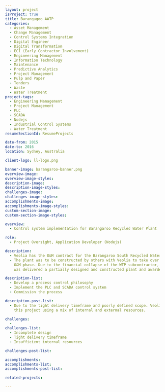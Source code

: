 ```yaml
---
layout: project
isProject: true
title: Barangagoo AWTP
categories:
  - Asset Management
  - Change Management
  - Control Systems Integration
  - Digital Engineer
  - Digital Transformation
  - ECI (Early Contractor Involvement)
  - Engineering Management
  - Information Technology
  - Maintenance
  - Predictive Analytics
  - Project Management
  - Pulp and Paper
  - Tenders
  - Waste
  - Water Treatment
project-tags:
  - Engineering Management
  - Project Management
  - PLC
  - SCADA
  - Nodejs
  - Industrial Control Systems
  - Water Treatment
resumeSectionId: ResumeProjects

date-from: 2015
date-to: 2016
location: Sydney, Australia

client-logo: ll-logo.png

banner-image: barangaroo-banner.png
overview-image:
overview-image-styles:
description-image:
description-image-styles:
challenges-image:
challenges-image-styles:
accomplishments-image:
accomplishments-image-styles:
custom-section-image:
custom-section-image-styles:

overview:
  - Control system implementation for Barangaroo Recycled Water Plant

role:
  - Project Oversight, Application Developer (Nodejs)

description:
  - Veolia has the O&M contract for the Barangaroo South Recycled Water Plant.
  - The plant was to be constructed by others with Veolia to take over for the
    O&M phase. Due to the financial collapse of the WTP subcontractor, Veolia
    was delivered a partially designed and constructed plant and awarded a contract to,

description-list:
  - Develop a process control philosophy
  - Implement the PLC and SCADA control system
  - Commission the process

description-post-list:
  - Due to the tight delivery timeframe and poorly defined scope. Veolia implemented
    this project using a mix of internal and external resources.

challenges:
  -
challenges-list:    
  - Incomplete design
  - Tight delivery timeframe
  - Insufficient internal resources

challenges-post-list:    

accomplishments:
accomplishments-list:    
accomplishments-post-list:    

related-projects:

---
```

